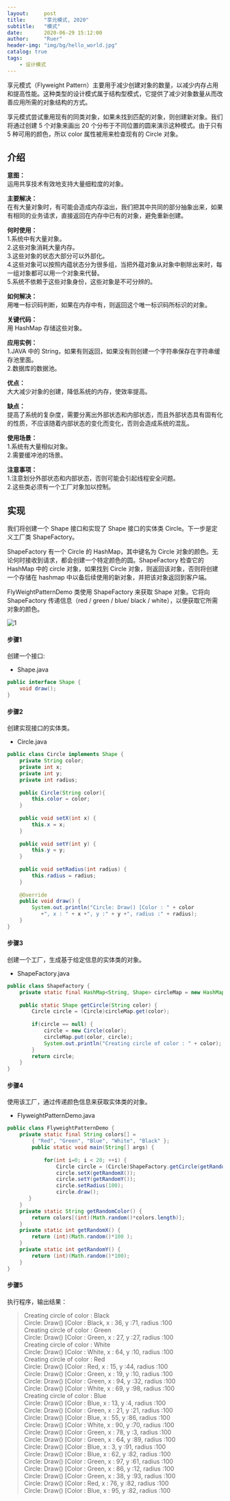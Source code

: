 ```yaml
---
layout:     post
title:      "享元模式, 2020"
subtitle:   "模式"
date:       2020-06-29 15:12:00
author:     "Ruer"
header-img: "img/bg/hello_world.jpg"
catalog: true
tags:
    - 设计模式
---
```


享元模式（Flyweight Pattern）主要用于减少创建对象的数量，以减少内存占用和提高性能。这种类型的设计模式属于结构型模式，它提供了减少对象数量从而改善应用所需的对象结构的方式。

享元模式尝试重用现有的同类对象，如果未找到匹配的对象，则创建新对象。我们将通过创建 5 个对象来画出 20 个分布于不同位置的圆来演示这种模式。由于只有 5 种可用的颜色，所以 color 属性被用来检查现有的 Circle 对象。

## 介绍

<b>意图：</b>  
运用共享技术有效地支持大量细粒度的对象。  

<b>主要解决：</b>  
在有大量对象时，有可能会造成内存溢出，我们把其中共同的部分抽象出来，如果有相同的业务请求，直接返回在内存中已有的对象，避免重新创建。  

<b>何时使用：</b>  
1.系统中有大量对象。  
2.这些对象消耗大量内存。  
3.这些对象的状态大部分可以外部化。  
4.这些对象可以按照内蕴状态分为很多组，当把外蕴对象从对象中剔除出来时，每一组对象都可以用一个对象来代替。  
5.系统不依赖于这些对象身份，这些对象是不可分辨的。  

<b>如何解决：</b>  
用唯一标识码判断，如果在内存中有，则返回这个唯一标识码所标识的对象。  

<b>关键代码：</b>  
用 HashMap 存储这些对象。  

<b>应用实例：</b>  
1.JAVA 中的 String，如果有则返回，如果没有则创建一个字符串保存在字符串缓存池里面。  
2.数据库的数据池。  

<b>优点：</b>  
大大减少对象的创建，降低系统的内存，使效率提高。  

<b>缺点：</b>  
提高了系统的复杂度，需要分离出外部状态和内部状态，而且外部状态具有固有化的性质，不应该随着内部状态的变化而变化，否则会造成系统的混乱。  

<b>使用场景：</b>  
1.系统有大量相似对象。  
2.需要缓冲池的场景。    

<b>注意事项：</b>  
1.注意划分外部状态和内部状态，否则可能会引起线程安全问题。  
2.这些类必须有一个工厂对象加以控制。  

## 实现

我们将创建一个 Shape 接口和实现了 Shape 接口的实体类 Circle。下一步是定义工厂类 ShapeFactory。

ShapeFactory 有一个 Circle 的 HashMap，其中键名为 Circle 对象的颜色。无论何时接收到请求，都会创建一个特定颜色的圆。ShapeFactory 检查它的 HashMap 中的 circle 对象，如果找到 Circle 对象，则返回该对象，否则将创建一个存储在 hashmap 中以备后续使用的新对象，并把该对象返回到客户端。

FlyWeightPatternDemo 类使用 ShapeFactory 来获取 Shape 对象。它将向 ShapeFactory 传递信息（red / green / blue/ black / white），以便获取它所需对象的颜色。

![1](/img/DesignPattern/享元模式UML.png)

#### 步骤1

创建一个接口:

* Shape.java
```java
public interface Shape {
    void draw();
}
```

#### 步骤2

创建实现接口的实体类。

* Circle.java
```java
public class Circle implements Shape {
    private String color;
    private int x;
    private int y;
    private int radius;
  
    public Circle(String color){
        this.color = color;     
    }
  
    public void setX(int x) {
        this.x = x;
    }
  
    public void setY(int y) {
        this.y = y;
    }
  
    public void setRadius(int radius) {
        this.radius = radius;
    }
  
    @Override
    public void draw() {
        System.out.println("Circle: Draw() [Color : " + color 
           +", x : " + x +", y :" + y +", radius :" + radius);
    }
}
```

#### 步骤3

创建一个工厂，生成基于给定信息的实体类的对象。

* ShapeFactory.java
```java
public class ShapeFactory {
    private static final HashMap<String, Shape> circleMap = new HashMap<>();
  
    public static Shape getCircle(String color) {
        Circle circle = (Circle)circleMap.get(color);
   
        if(circle == null) {
            circle = new Circle(color);
            circleMap.put(color, circle);
            System.out.println("Creating circle of color : " + color);
        }
        return circle;
    }
}
```

#### 步骤4

使用该工厂，通过传递颜色信息来获取实体类的对象。

* FlyweightPatternDemo.java
```java
public class FlyweightPatternDemo {
    private static final String colors[] = 
        { "Red", "Green", "Blue", "White", "Black" };
        public static void main(String[] args) {
  
            for(int i=0; i < 20; ++i) {
                Circle circle = (Circle)ShapeFactory.getCircle(getRandomColor());
                circle.setX(getRandomX());
                circle.setY(getRandomY());
                circle.setRadius(100);
                circle.draw();
       }
    }
    private static String getRandomColor() {
        return colors[(int)(Math.random()*colors.length)];
    }
    private static int getRandomX() {
        return (int)(Math.random()*100 );
    }
    private static int getRandomY() {
        return (int)(Math.random()*100);
    }
}
```

#### 步骤5

执行程序，输出结果：

> Creating circle of color : Black  
> Circle: Draw() [Color : Black, x : 36, y :71, radius :100  
> Creating circle of color : Green  
> Circle: Draw() [Color : Green, x : 27, y :27, radius :100  
> Creating circle of color : White  
> Circle: Draw() [Color : White, x : 64, y :10, radius :100  
> Creating circle of color : Red  
> Circle: Draw() [Color : Red, x : 15, y :44, radius :100  
> Circle: Draw() [Color : Green, x : 19, y :10, radius :100  
> Circle: Draw() [Color : Green, x : 94, y :32, radius :100  
> Circle: Draw() [Color : White, x : 69, y :98, radius :100  
> Creating circle of color : Blue  
> Circle: Draw() [Color : Blue, x : 13, y :4, radius :100  
> Circle: Draw() [Color : Green, x : 21, y :21, radius :100  
> Circle: Draw() [Color : Blue, x : 55, y :86, radius :100  
> Circle: Draw() [Color : White, x : 90, y :70, radius :100  
> Circle: Draw() [Color : Green, x : 78, y :3, radius :100  
> Circle: Draw() [Color : Green, x : 64, y :89, radius :100  
> Circle: Draw() [Color : Blue, x : 3, y :91, radius :100  
> Circle: Draw() [Color : Blue, x : 62, y :82, radius :100  
> Circle: Draw() [Color : Green, x : 97, y :61, radius :100  
> Circle: Draw() [Color : Green, x : 86, y :12, radius :100  
> Circle: Draw() [Color : Green, x : 38, y :93, radius :100  
> Circle: Draw() [Color : Red, x : 76, y :82, radius :100  
> Circle: Draw() [Color : Blue, x : 95, y :82, radius :100  
